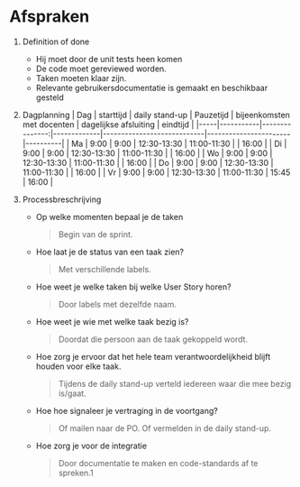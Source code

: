 Afspraken
=========

1. Definition of done
   - Hij moet door de unit tests heen komen
   - De code moet gereviewed worden.
   - Taken moeten klaar zijn.
   - Relevante gebruikersdocumentatie is gemaakt en beschikbaar gesteld
  
2. Dagplanning
	| Dag | starttijd | daily stand-up | Pauzetijd   | bijeenkomsten met docenten | dagelijkse afsluiting | eindtijd |
	|-----|-----------|---------------:|-------------|----------------------------|-----------------------|----------|
	| Ma  | 9:00      | 9:00           | 12:30-13:30 | 11:00-11:30                |                       | 16:00    |
	| Di  | 9:00      | 9:00           | 12:30-13:30 | 11:00-11:30                |                       | 16:00    |
	| Wo  | 9:00      | 9:00           | 12:30-13:30 | 11:00-11:30                |                       | 16:00    |
	| Do  | 9:00      | 9:00           | 12:30-13:30 | 11:00-11:30                |                       | 16:00    |
	| Vr  | 9:00      | 9:00           | 12:30-13:30 | 11:00-11:30                | 15:45                 | 16:00    |
	
3. Processbreschrijving

   	- Op welke momenten bepaal je de taken
     	> Begin van de sprint.
	- Hoe laat je de status van een taak zien?
        > Met verschillende labels.
	- Hoe weet je welke taken bij welke User Story horen?
		> Door labels met dezelfde naam.
	- Hoe weet je wie met welke taak bezig is?
		> Doordat die persoon aan de taak gekoppeld wordt.
	- Hoe zorg je ervoor dat het hele team verantwoordelijkheid blijft houden voor elke taak.
		> Tijdens de daily stand-up verteld iedereen waar die mee bezig is/gaat.
	- Hoe hoe signaleer je vertraging in de voortgang?
		> Of mailen naar de PO. Of vermelden in de daily stand-up.
	- Hoe zorg je voor de integratie
		> Door documentatie te maken en code-standards af te spreken.1